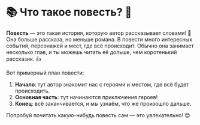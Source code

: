 # 📚 Что такое повесть? 🤔

**Повесть** — это такая история, которую автор рассказывает словами! 📖 Она больше рассказа, но меньше романа. В повести много интересных событий, персонажей и мест, где всё происходит. Обычно она занимает несколько глав, и ты можешь читать её дольше, чем коротенький рассказик. 👍

Вот примерный план повести:
1. **Начало**: тут автор знакомит нас с героями и местом, где всё будет происходить.
2. **Основная часть**: тут начинаются приключения героев!
3. **Конец**: всё заканчивается, и мы узнаём, что же произошло дальше.

Попробуй почитать какую-нибудь повесть сам — это увлекательно! 😊
